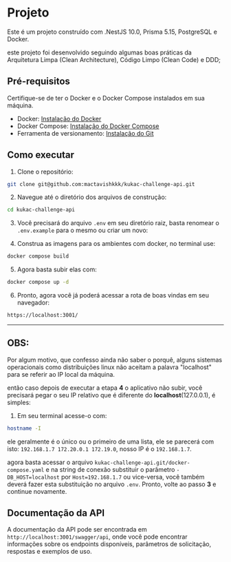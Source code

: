 # Projeto

Este é um projeto construído com .NestJS 10.0, Prisma 5.15, PostgreSQL e Docker.

este projeto foi desenvolvido seguindo algumas boas práticas da Arquitetura Limpa (Clean Architecture), Código Limpo (Clean Code) e DDD;

## Pré-requisitos

Certifique-se de ter o Docker e o Docker Compose instalados em sua máquina.

- Docker: [Instalação do Docker](https://docs.docker.com/get-docker/)
- Docker Compose: [Instalação do Docker Compose](https://docs.docker.com/compose/install/)
- Ferramenta de versionamento: [Instalação do Git](https://git-scm.com/)

## Como executar

1. Clone o repositório:

```bash
git clone git@github.com:mactavishkkk/kukac-challenge-api.git
```

2. Navegue até o diretório dos arquivos de construção:

```bash
cd kukac-challenge-api
```

3. Você precisará do arquivo `.env` em seu diretório raiz, basta renomear o `.env.example` para o mesmo ou criar um novo:

4. Construa as imagens para os ambientes com docker, no terminal use:

```bash
docker compose build
```

5. Agora basta subir elas com:

```bash
docker compose up -d
```

6. Pronto, agora você já poderá acessar a rota de boas vindas em seu navegador:

```bash
https://localhost:3001/
```

---

## OBS:

Por algum motivo, que confesso ainda não saber o porquê, alguns sistemas operacionais como distribuições linux não aceitam a palavra "localhost" para se referir ao IP local da máquina.

então caso depois de executar a etapa **4** o aplicativo não subir, você precisará pegar o seu IP relativo que é diferente do **localhost**(127.0.0.1), é simples:

1. Em seu terminal acesse-o com:

```bash
hostname -I
```

ele geralmente é o único ou o primeiro de uma lista, ele se parecerá com isto: `192.168.1.7 172.20.0.1 172.19.0`, nosso IP é o `192.168.1.7`.

agora basta acessar o arquivo `kukac-challenge-api.git/docker-compose.yaml` e na string de conexão substituir o parâmetro `- DB_HOST=localhost` por `Host=192.168.1.7` ou vice-versa, você também deverá fazer esta substituição no arquivo `.env`. Pronto, volte ao passo **3** e continue novamente.

## Documentação da API

A documentação da API pode ser encontrada em `http://localhost:3001/swagger/api`, onde você pode encontrar informações sobre os endpoints disponíveis, parâmetros de solicitação, respostas e exemplos de uso.